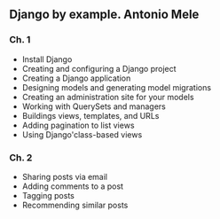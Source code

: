 ## Django by example. Antonio Mele


### Ch. 1
- Install Django
- Creating and configuring a Django project
- Creating a Django application
- Designing models and generating model migrations 
- Creating an administration site for your models
- Working with QuerySets and managers
- Buildings views, templates, and URLs
- Adding pagination to list views
- Using Django'class-based views


### Ch. 2
- Sharing posts via email
- Adding comments to a post
- Tagging posts
- Recommending similar posts
